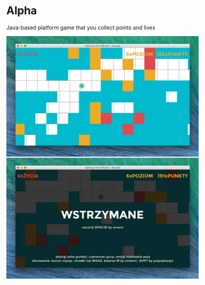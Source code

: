 # Alpha
Java-based platform game that you collect points and lives

![alt tag](https://github.com/mtmsweb/Alpha/blob/master/screen_1.jpg)
![alt tag](https://github.com/mtmsweb/Alpha/blob/master/screen_2.jpg)
